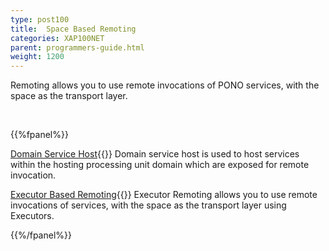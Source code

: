 ```yaml
---
type: post100
title:  Space Based Remoting
categories: XAP100NET
parent: programmers-guide.html
weight: 1200
---
```



Remoting allows you to use remote invocations of PONO services, with the space as the transport layer.


<br>

{{%fpanel%}}

[Domain Service Host](./domain-service-host.html){{<wbr>}}
Domain service host is used to host services within the hosting processing unit domain which are exposed for remote invocation.

[Executor Based Remoting](./executor-based-remoting.html){{<wbr>}}
Executor Remoting allows you to use remote invocations of services, with the space as the transport layer using Executors.

{{%/fpanel%}}
